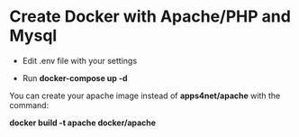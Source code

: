 # Create Docker with Apache/PHP and Mysql

- Edit .env file with your settings

- Run <b>docker-compose up -d</b>

You can create your apache image instead of <b>apps4net/apache</b> with the command:

<b>docker build -t apache docker/apache</b>
